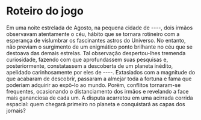 # Roteiro do jogo

Em uma noite estrelada de Agosto, na pequena cidade de ----, dois irmãos observavam atentamente o céu, hábito que se tornara rotineiro com a esperança de vislumbrar os fascinantes astros do Universo. No entanto, não previam o surgimento de um enigmático ponto brilhante no céu que se destoava das demais estrelas.
Tal observação despertou-lhes tremenda curiosidade, fazendo com que aprofundassem suas pesquisas e, posteriormente, constatassem a descoberta de um planeta inédito, apelidado carinhosamente por eles de ----. Extasiados com a magnitude do que acabaram de descobrir, passaram a almejar toda a fortuna e fama que poderiam adquirir ao expô-lo ao mundo. Porém, conflitos tornaram-se frequentes, ocasionando o distanciamento dos irmãos e revelando a face mais gananciosa de cada um.
A disputa acarretou em uma acirrada corrida espacial: quem chegará primeiro no planeta e conquistará as capas dos jornais?
